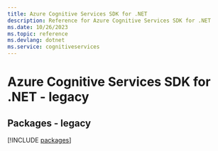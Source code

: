 ```yaml
---
title: Azure Cognitive Services SDK for .NET
description: Reference for Azure Cognitive Services SDK for .NET
ms.date: 10/26/2023
ms.topic: reference
ms.devlang: dotnet
ms.service: cognitiveservices
---
```

# Azure Cognitive Services SDK for .NET - legacy
## Packages - legacy
[!INCLUDE [packages](cognitive-services-index.md)]